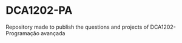 # DCA1202-PA
Repository made to publish the questions and projects of DCA1202- Programação avançada
